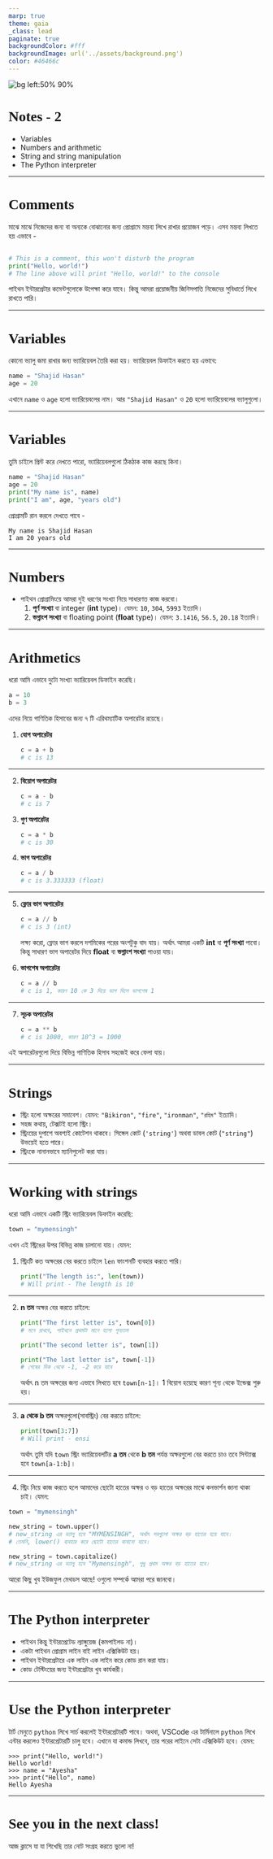 ```yaml
---
marp: true
theme: gaia
_class: lead
paginate: true
backgroundColor: #fff
backgroundImage: url('../assets/background.png')
color: #46466c
---
```


<style>
  /* :root {
    --color-highlight: 
  } */
  section {
    font-family: 'Baloo Da 2', serif !important;
  }
  h1 {
    font-family: 'Trebuchet MS'
  }
</style>

![bg left:50% 90%](../assets/logo.png)

# Notes - 2

- Variables
- Numbers and arithmetic
- String and string manipulation
- The Python interpreter

---

# Comments

মাঝে মাঝে নিজেদের জন্য বা অন্যকে বোঝানোর জন্য প্রোগ্রামে মন্তব্য লিখে রাখার প্রয়োজন পড়ে। এসব মন্তব্য লিখতে হয় এভাবে - 
```python

# This is a comment, this won't disturb the program
print("Hello, world!")
# The line above will print "Hello, world!" to the console

```

পাইথন ইন্টারপ্রেটার কমেন্টগুলোকে উপেক্ষা করে যাবে। কিন্তু আমরা প্রয়োজনীয় জিনিসপাতি নিজেদের সুবিধার্তে লিখে রাখতে পারি। 

---

# Variables

কোনো ভ্যালু জমা রাখার জন্য ভ্যারিয়েবল তৈরি করা হয়। ভ্যারিয়েবল ডিফাইন করতে হয় এভাবে:
```python
name = "Shajid Hasan"
age = 20
```
এখানে `name` ও `age` হলো ভ্যারিয়েবলের নাম। আর `"Shajid Hasan"` ও `20` হলো ভ্যারিয়েবলের ভ্যালুগুলো।

---

# Variables

তুমি চাইলে প্রিন্ট করে দেখতে পারো, ভ্যারিয়েবলগুলো ঠিকঠাক কাজ করছে কিনা।

```python
name = "Shajid Hasan"
age = 20
print("My name is", name)
print("I am", age, "years old")
```

প্রোগ্রামটি রান করলে দেখতে পাবে -
```
My name is Shajid Hasan
I am 20 years old
```

---

# Numbers

- পাইথন প্রোগ্রামিংয়ে আমরা দুই ধরণের সংখ্যা নিয়ে সাধারণত কাজ করবো।
    1. **পূর্ণ সংখ্যা** বা integer (**int** type)। যেমন: `10`, `304`, `5993` ইত্যাদি।
    2. **ভগ্নাংশ সংখ্যা** বা floating point (**float** type)। যেমন: `3.1416`, `56.5`, `20.18` ইত্যাদি।


---

# Arithmetics
 
ধরো আমি এভাবে দুটো সংখ্যা ভ্যারিয়েবল ডিফাইন করেছি।

```python
a = 10
b = 3
```

এদের নিয়ে গাণিতিক হিসাবের জন্য ৭ টি এরিথম্যাটিক অপারেটর রয়েছে।

1. **যোগ অপারেটর**
    ```python
    c = a + b
    # c is 13
    ```

---

2. **বিয়োগ অপারেটর**
    ```python
    c = a - b
    # c is 7
    ```

3. **গুণ অপারেটর**
    ```python
    c = a * b
    # c is 30
    ```

4. **ভাগ অপারেটর**
    ```python
    c = a / b
    # c is 3.333333 (float)
    ```
---

5. **ফ্লোর ভাগ অপারেটর**
    ```python
    c = a // b
    # c is 3 (int)
    ```
    লক্ষ্য করো, ফ্লোর ভাগ করলে দশমিকের পরের অংশটুকু বাদ যায়। অর্থাৎ আমরা একটি **int** বা **পূর্ণ সংখ্যা** পাবো। কিন্তু সাধারণ ভাগ অপারেটর দিয়ে **float** বা **ভগ্নাংশ সংখ্যা** পাওয়া যায়। 

6. **ভাগশেষ অপারেটর**
    ```python
    c = a // b
    # c is 1, কারণ 10 কে 3 দিয়ে ভাগ দিলে ভাগশেষ 1
    ```
---
7. **সূচক অপারেটর**
    ```python
    c = a ** b
    # c is 1000, কারণ 10^3 = 1000
    ```

এই অপারেটরগুলো দিয়ে বিভিন্ন গাণিতিক হিসাব সহজেই করে ফেলা যায়।

---

# Strings

- স্ট্রিং হলো অক্ষরের সমাবেশ। যেমন: `"Bikiron"`, `"fire"`, `"ironman"`, `"রহিম"` ইত্যাদি।
- সহজ কথায়, টেক্সটই হলো স্ট্রিং।
- স্ট্রিংয়ের দুপাশে অবশ্যই কোটেশন থাকবে। সিঙ্গেল কোট (`'string'`) অথবা ডাবল কোট (`"string"`) উভয়েই হতে পারে।
- স্ট্রিংকে নানানভাবে ম্যানিপুলেট করা যায়।

---

# Working with strings

ধরো আমি এভাবে একটি স্ট্রিং ভ্যারিয়েবল ডিফাইন করেছি:
```python
town = "mymensingh"
```
এখন এই স্ট্রিঙের উপর বিভিন্ন কাজ চালানো যায়। যেমন:

1. স্ট্রিংটি কত অক্ষরের বের করতে চাইলে `len` ফাংশনটি ব্যবহার করতে পারি।
    ```python
    print("The length is:", len(town))
    # Will print - The length is 10
    ```

---

2. **n তম** অক্ষর বের করতে চাইলে:
    ```python
    print("The first letter is", town[0])
    # মনে রাখবে, পাইথনে প্রথমটা মানে হলো শূন্যতম
    
    print("The second letter is", town[1])
    
    print("The last letter is", town[-1])
    # শেষের দিক থেকে -1, -2 করে যাবে 
    ```
    অর্থাৎ n তম অক্ষরের জন্য এভাবে লিখতে হবে `town[n-1]`। 1 বিয়োগ হয়েছে কারণ শূন্য থেকে ইন্ডেক্স শুরু হয়।

---

3. **a থেকে b তম** অক্ষরগুলো(সাবস্ট্রিং) বের করতে চাইলে:
    ```python
    print(town[3:7])
    # Will print - ensi
    ```
    অর্থাৎ তুমি যদি `town` স্ট্রিং ভ্যারিয়েবলটির **a তম** থেকে **b তম** পর্যন্ত অক্ষরগুলো বের করতে চাও তবে সিন্ট্যাক্স হবে `town[a-1:b]`।

---

4. স্ট্রিং নিয়ে কাজ করতে হলে আমাদের ছোটো হাতের অক্ষর ও বড় হাতের অক্ষরের মাঝে কনভার্শন জানা থাকা চাই। যেমন:

```python
town = "mymensingh"

new_string = town.upper()
# new_string এর ভ্যালু হবে "MYMENSINGH", অর্থাৎ সবগুলো অক্ষর বড় হাতের হয়ে যাবে।
# তেমনি, lower() ব্যবহার করে ছোটো হাতের বানানো যাবে।

new_string = town.capitalize()
# new_string এর ভ্যালু হবে "Mymensingh", শুধু প্রথম অক্ষর বড় হাতের হবে।

```

আরো কিছু খুব ইউজফুল মেথডস আছে! ওগুলো সম্পর্কে আমরা পরে জানবো।

---

# The Python interpreter

- পাইথন কিন্তু ইন্টারপ্রেটেড ল্যাঙ্গুয়েজ (কমপাইলড না)।
- একটা পাইথন প্রোগ্রাম লাইন বাই লাইন এক্সিকিউট হয়।
- পাইথন ইন্টারপ্রেটারে এক লাইন এক লাইন করে কোড রান করা যায়।
- কোড টেস্টিংয়ের জন্য ইন্টারপ্রেটার খুব কার্যকরী।

---

# Use the Python interpreter

টার্ট মেনুতে `python` লিখে সার্চ করলেই ইন্টারপ্রেটারটি পাবে। অথবা, VSCode এর টার্মিনালে `python` লিখে এন্টার করলেও ইন্টারপ্রেটারটি চালু হবে।
এখানে যা কমান্ড লিখবে, তার পরের লাইনে সেটা এক্সিকিউট হবে। যেমন:
```
>>> print("Hello, world!")
Hello world!
>>> name = "Ayesha"
>>> print("Hello", name)
Hello Ayesha
```

---

<!-- _class: lead -->

# See you in the next class!
আজ ক্লাসে যা যা শিখেছি তার নোট সংগ্রহ করতে ভুলো না!
